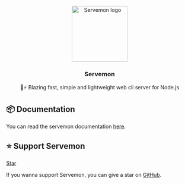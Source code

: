 <p align="center">
  <a href="https://servemon.netlify.app">
    <img src="https://servemon.netlify.app/logo.png" alt="Servemon logo" width="150" height="150">
  </a>
</p>

<h3 align="center">Servemon</h3>

<p align="center">
  🚀⚡ Blazing fast, simple and lightweight web cli server for Node.js
</p>

## 📦 Documentation

You can read the servemon documentation [here](https://servemon.netlify.app).

## ⭐️ Support Servemon

<!-- Place this tag where you want the button to render. -->

<a class="github-button" href="https://github.com/lassv/servemon" data-size="large" data-show-count="true" aria-label="Star lassv/servemon on GitHub">Star</a>

If you wanna support Servemon, you can give a star on [GitHub](https://github.com/lassv/servemon/stargazers).
